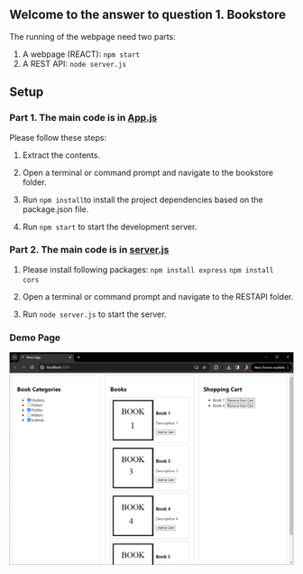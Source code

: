 ## Welcome to the answer to question 1. Bookstore

The running of the webpage need two parts: 
1. A webpage (REACT): `npm start`
2. A REST API: `node server.js`

## Setup
### Part 1. The main code is in [App.js](bookstore/src/App.js)

Please follow these steps:

1. Extract the contents.

2. Open a terminal or command prompt and navigate to the bookstore folder.

3. Run `npm install`to install the project dependencies based on the package.json file.

4. Run `npm start` to start the development server.


### Part 2. The main code is in [server.js](RESTAPI/src/server.js)

1. Please install following packages:
`npm install express`
`npm install cors`

2. Open a terminal or command prompt and navigate to the RESTAPI folder.

3. Run `node server.js` to start the server.

### Demo Page

![Demo](bookstore/public/demopage.png)
